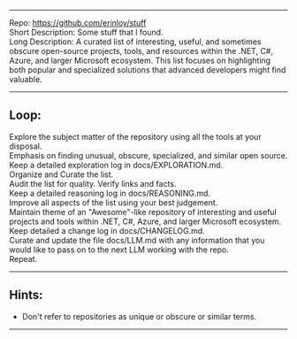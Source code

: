 
---

Repo: https://github.com/erinloy/stuff   
Short Description: Some stuff that I found.   
Long Description: A curated list of interesting, useful, and sometimes obscure open-source projects, tools, and resources within the .NET, C#, Azure, and larger Microsoft ecosystem. This list focuses on highlighting both popular and specialized solutions that advanced developers might find valuable.  

---

## Loop:
Explore the subject matter of the repository using all the tools at your disposal.  
Emphasis on finding unusual, obscure, specialized, and similar open source.  
Keep a detailed exploration log in docs/EXPLORATION.md.  
Organize and Curate the list.  
Audit the list for quality.  Verify links and facts.  
Keep a detailed reasoning log in docs/REASONING.md.  
Improve all aspects of the list using your best judgement.  
Maintain theme of an "Awesome"-like repository of interesting and useful projects and tools within .NET, C#, Azure, and larger Microsoft ecosystem.  
Keep detailed a change log in docs/CHANGELOG.md.  
Curate and update the file docs/LLM.md with any information that you would like to pass on to the next LLM working with the repo.  
Repeat.  

---  

## Hints:
- Don't refer to repositories as unique or obscure or similar terms.

---

